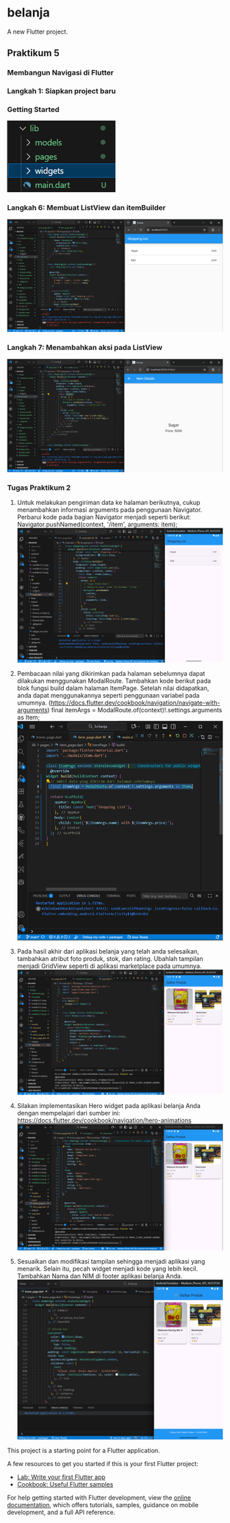 # belanja

A new Flutter project.


## Praktikum 5
### Membangun Navigasi di Flutter

### Langkah 1: Siapkan project baru

### Getting Started
![langkah 1](image/mobile.6.5.1.png)

### Langkah 6: Membuat ListView dan itemBuilder
![langkah 6](image/mobile.6.5.2.png)

### Langkah 7: Menambahkan aksi pada ListView
![langkah 7](image/mobile.6.5.3.png)

### Tugas Praktikum 2
1. Untuk melakukan pengiriman data ke halaman berikutnya, cukup menambahkan informasi arguments pada penggunaan Navigator. Perbarui kode pada bagian Navigator menjadi seperti berikut:
Navigator.pushNamed(context, '/item', arguments: item);
![soal no 1](image/mobile.6.5.4.png)

2. Pembacaan nilai yang dikirimkan pada halaman sebelumnya dapat dilakukan menggunakan ModalRoute. Tambahkan kode berikut pada blok fungsi build dalam halaman ItemPage. Setelah nilai didapatkan, anda dapat menggunakannya seperti penggunaan variabel pada umumnya. (https://docs.flutter.dev/cookbook/navigation/navigate-with-arguments)
final itemArgs = ModalRoute.of(context)!.settings.arguments as Item;
![soal no 2](image/mobile.6.5.5.png)

3. Pada hasil akhir dari aplikasi belanja yang telah anda selesaikan, tambahkan atribut foto produk, stok, dan rating. Ubahlah tampilan menjadi GridView seperti di aplikasi marketplace pada umumnya.
![soal no 3](image/mobile.6.5.6.png)

4. Silakan implementasikan Hero widget pada aplikasi belanja Anda dengan mempelajari dari sumber ini: https://docs.flutter.dev/cookbook/navigation/hero-animations
![soal no 4](image/mobile.6.5.7.png)

5. Sesuaikan dan modifikasi tampilan sehingga menjadi aplikasi yang menarik. Selain itu, pecah widget menjadi kode yang lebih kecil. Tambahkan Nama dan NIM di footer aplikasi belanja Anda.
![soal no 5](image/mobile.6.5.8.png)











This project is a starting point for a Flutter application.

A few resources to get you started if this is your first Flutter project:

- [Lab: Write your first Flutter app](https://docs.flutter.dev/get-started/codelab)
- [Cookbook: Useful Flutter samples](https://docs.flutter.dev/cookbook)

For help getting started with Flutter development, view the
[online documentation](https://docs.flutter.dev/), which offers tutorials,
samples, guidance on mobile development, and a full API reference.
